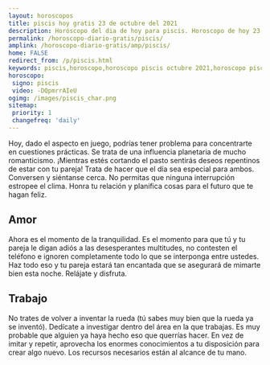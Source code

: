 ```yaml
---
layout: horoscopos
title: piscis hoy gratis 23 de octubre del 2021 
description: Horóscopo del dia de hoy para piscis. Horoscopo de hoy 23 de octubre del 2021. Las predicciones de amor, trabajo, vida personal gratis.
permalink: /horoscopo-diario-gratis/piscis/
amplink: /horoscopo-diario-gratis/amp/piscis/
home: FALSE
redirect_from: /p/piscis.html
keywords: piscis,horoscopo,horoscopo piscis octubre 2021,horoscopo piscis hoy,tarot piscis octubre 2021,horoscopo piscis,tarot piscis hoy,horoscopo de hoy,horoscopo diario,tarot del amor,horoscopo de hoy piscis,horoscopo diario del tarot, Horoscopo de hoy piscis 23 de octubre del 2021,horóscopo del día,signos zodiacales 2021, el horoscopo de hoy
horoscopo:
 signo: piscis
 video: -DQpmrrAIeU
ogimg: /images/piscis_char.png
sitemap:
 priority: 1
 changefreq: 'daily'
---
```



Hoy, dado el aspecto en juego, podrías tener problema para concentrarte en cuestiones prácticas. Se trata de una influencia planetaria de mucho romanticismo. ¡Mientras estés cortando el pasto sentirás deseos repentinos de estar con tu pareja! Trata de hacer que el día sea especial para ambos. Conversen y siéntanse cerca. No permitas que ninguna interrupción estropee el clima. Honra tu relación y planifica cosas para el futuro que te hagan feliz.

## Amor

Ahora es el momento de la tranquilidad. Es el momento para que tú y tu pareja le digan adiós a las desesperantes multitudes, no contesten el teléfono e ignoren completamente todo lo que se interponga entre ustedes. Haz todo eso y tu pareja estará tan encantada que se asegurará de mimarte bien esta noche. Relájate y disfruta.

## Trabajo

No trates de volver a inventar la rueda (tú sabes muy bien que la rueda ya se inventó). Dedícate a investigar dentro del área en la que trabajas. Es muy probable que alguien ya haya hecho eso que querrías hacer. En vez de imitar y repetir, aprovecha los enormes conocimientos a tu disposición para crear algo nuevo. Los recursos necesarios están al alcance de tu mano.